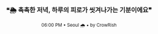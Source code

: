 <div align="center">

<br>

<h3>❝🌦️ 촉촉한 저녁, 하루의 피로가 씻겨나가는 기분이에요❞</h3>

<sub>06:00 PM • Seoul 🌧️ • by CrowRish</sub>

<br>

</div>